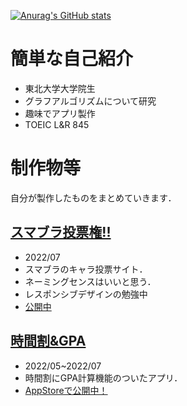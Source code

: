 [![Anurag's GitHub stats](https://github-readme-stats.vercel.app/api?username=Akasatanana&theme=tokyonight&show_icons=true)](https://github.com/anuraghazra/github-readme-stats)

# 簡単な自己紹介
- 東北大学大学院生
- グラフアルゴリズムについて研究
- 趣味でアプリ製作
- TOEIC L&R 845

# 制作物等

自分が製作したものをまとめていきます．

## [スマブラ投票権!!](https://github.com/Akasatanana/SSBU_characterVoting)
- 2022/07
- スマブラのキャラ投票サイト．
- ネーミングセンスはいいと思う．
- レスポンシブデザインの勉強中
- [公開中](https://ssbu-charavoting.sakura.ne.jp/SSBU_characterVoting/login.php)

## [時間割&GPA](https://github.com/Akasatanana/GradeandTimeTable)
- 2022/05~2022/07
- 時間割にGPA計算機能のついたアプリ．
- [AppStoreで公開中！](https://apps.apple.com/jp/app/%E6%99%82%E9%96%93%E5%89%B2-gpa%E8%A8%88%E7%AE%97/id1633208820)
